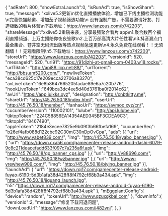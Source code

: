 {
        "adRate": 800,
        "showExtraLaunch":0,
        "isRunAd": true,
        "isShowShare": true,
        "message": "xxlive5.2更新\n优化直播播放体验，增加已下线主播检测功能\n完善快猫频道、增加茄子视频筛选功能\n 没有强制广告，不需要邀请好友、打造极致的看片体验\n下载地址：https://www.lanzous.com/b742203",
        "shareMessage":"xxlive5.2重磅来袭，分享最强聚合看片 app\n1.聚合数百个福利直播频道、上万主播陪你夜夜笙歌\n2.上百万部高清大片任性看\n3.抖音漏点门最全集合、苍井空无码流出版等热点视频急速更新\n4.永久免费在线观看！！无须翻墙！！无观看限制\n5.下载地址：https://www.lanzous.com/b742203",
        "storeUrl": "https://www.lanzous.com/b742203",
        "versionId": 520,
        "messageId": 520,
        "url91": "https://91dizhi-at-gmail-com-0403.w18.rocks/",
        "urlTiktok": "http://api88.iicp.net:88/",
        "urlTorrent": "http://bbs.am5200.com/",
        "newliveToken": "eca38cd625c17e209ecca22706a83270",
        "avLiveToken":"6e8b8647665205fadae89e6a7c20b776",
        "hookLiveToken":"649bca3dc4ee5d40d3761ba0f2014c62",
	"avUrl":"https://app.iujxks.xyz",
        "designation": "http://cnbtkitty.me",
        "shareUrl": "http://45.76.50.18/index.html",
        "userUrl": "http://45.76.50.18/member",
        "fanhaoUrl": "https://avmoo.xyz/cn/",
        "cucumberVersion": "110002101",
        "lulube": "http://api.lulube.vip",
	"tiktopToken":"224C58856EA14354AED345BF3CDEA9C3",
	"tiktopId":"8467490",
	"appleToken":"2184e3ecee7825e9b09f3b66fbefa169",
        "cucumberSeq": "b26ef4afb088d122cbc92C30mC30nDpOvCpa",
        "ads": [{
        "url": "http://www.yabet839.com/",
        "img": "http://45.76.50.18/yabo_banner.jpg"
        },{
        "url": "https://down.cxa56.com/gamecenter-release-android-dashi-6079-9c8c211deacefadd633f097c7a235a6f.apk",
        "img": "http://45.76.50.18/qp_banner_cps.jpg"
        },{ 
	    "url": "http://v88696.com/",
	    "img": "http://45.76.50.18/wzbanner.jpg"
	    },{
        "url": "http://www-yrewhew909.com/",
        "img": "http://45.76.50.18/biying_banner.jpg"
        }],
        "launchAd": {
        "url": "https://down.rqi17.com/gamecenter-release-android-fuyao-6190-5d3b1afa38d428ff8f4792cf68b3a434.apk",
        "img": "http://45.76.50.18/jiguang_launch.jpg",
	"h5":"https://down.rqi17.com/gamecenter-release-android-fuyao-6190-5d3b1afa38d428ff8f4792cf68b3a434.apk"
        },
    "mEggplantConfig":{
        "device":"random",
        "tokenUrl":"http://www.qzuxgkbal.com"
    },
    "downInfo":{
	"versionId":2,
	"message":"修复下载闪退问题",
	"downLoadUrl":"https://www.lanzous.com/i482vni",
    },
}
